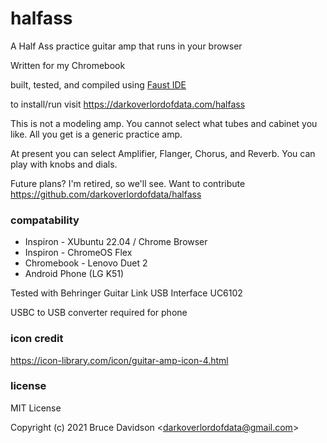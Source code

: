 # halfass

A Half Ass practice guitar amp that runs in your browser

Written for my Chromebook

built, tested, and compiled using [Faust IDE](https://faustide.grame.fr/index.html)

to install/run visit https://darkoverlordofdata.com/halfass

This is not a modeling amp. You cannot select what tubes and cabinet you like. All you get is a generic practice amp.

At present you can select Amplifier, Flanger, Chorus, and Reverb. You can play with knobs and dials.

Future plans? I'm retired, so we'll see. Want to contribute https://github.com/darkoverlordofdata/halfass


### compatability

* Inspiron - XUbuntu 22.04 / Chrome Browser
* Inspiron - ChromeOS Flex 
* Chromebook - Lenovo Duet 2
* Android Phone (LG K51)

Tested with Behringer Guitar Link USB Interface UC6102

USBC to USB converter required for phone

### icon credit

https://icon-library.com/icon/guitar-amp-icon-4.html


### license
MIT License

Copyright (c) 2021 Bruce Davidson &lt;darkoverlordofdata@gmail.com&gt;



